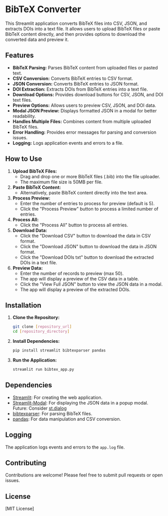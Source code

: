 # BibTeX Converter

This Streamlit application converts BibTeX files into CSV, JSON, and extracts DOIs into a text file. It allows users to upload BibTeX files or paste BibTeX content directly, and then provides options to download the converted data and preview it.

## Features

-   **BibTeX Parsing:** Parses BibTeX content from uploaded files or pasted text.
-   **CSV Conversion:** Converts BibTeX entries to CSV format.
-   **JSON Conversion:** Converts BibTeX entries to JSON format.
-   **DOI Extraction:** Extracts DOIs from BibTeX entries into a text file.
-   **Download Options:** Provides download buttons for CSV, JSON, and DOI text files.
-   **Preview Options:** Allows users to preview CSV, JSON, and DOI data.
-   **Modal JSON Preview:** Displays formatted JSON in a modal for better readability.
-   **Handles Multiple Files:** Combines content from multiple uploaded BibTeX files.
-   **Error Handling:** Provides error messages for parsing and conversion issues.
-   **Logging:** Logs application events and errors to a file.

## How to Use

1.  **Upload BibTeX Files:**
    -   Drag and drop one or more BibTeX files (.bib) into the file uploader.
    -   The maximum file size is 50MB per file.
2.  **Paste BibTeX Content:**
    -   Alternatively, paste BibTeX content directly into the text area.
3.  **Process Preview:**
    -   Enter the number of entries to process for preview (default is 5).
    -   Click the "Process Preview" button to process a limited number of entries.
4.  **Process All:**
    -   Click the "Process All" button to process all entries.
5.  **Download Data:**
    -   Click the "Download CSV" button to download the data in CSV format.
    -   Click the "Download JSON" button to download the data in JSON format.
    -   Click the "Download DOIs txt" button to download the extracted DOIs in a text file.
6.  **Preview Data:**
    -   Enter the number of records to preview (max 50).
    -   The app will display a preview of the CSV data in a table.
    -   Click the "View Full JSON" button to view the JSON data in a modal.
    -   The app will display a preview of the extracted DOIs.

## Installation

1.  **Clone the Repository:**
    ```bash
    git clone [repository_url]
    cd [repository_directory]
    ```
2.  **Install Dependencies:**
    ```bash
    pip install streamlit bibtexparser pandas
    ```
3.  **Run the Application:**
    ```bash
    streamlit run bibtex_app.py
    ```

## Dependencies

-   [Streamlit](https://streamlit.io/): For creating the web application.
-   [Streamlit-Modal](https://pypi.org/project/streamlit-modal/): For displaying the JSON data in a popup modal.  
    Future: Consider [st.dialog](https://docs.streamlit.io/develop/api-reference/execution-flow/st.dialog)
-   [bibtexparser](https://pypi.org/project/bibtexparser/): For parsing BibTeX files.
-   [pandas](https://pandas.pydata.org/): For data manipulation and CSV conversion.

## Logging

The application logs events and errors to the `app.log` file.

## Contributing

Contributions are welcome! Please feel free to submit pull requests or open issues.

## License

[MIT License]